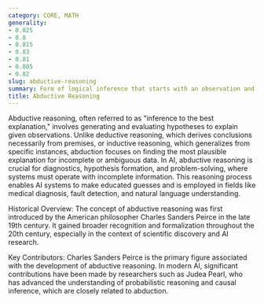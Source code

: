 ```yaml
---
category: CORE, MATH
generality:
- 0.825
- 0.8
- 0.815
- 0.83
- 0.81
- 0.805
- 0.82
slug: abductive-reasoning
summary: Form of logical inference that starts with an observation and seeks the simplest and most likely explanation for it.
title: Abductive Reasoning
---
```


Abductive reasoning, often referred to as "inference to the best explanation," involves generating and evaluating hypotheses to explain given observations. Unlike deductive reasoning, which derives conclusions necessarily from premises, or inductive reasoning, which generalizes from specific instances, abduction focuses on finding the most plausible explanation for incomplete or ambiguous data. In AI, abductive reasoning is crucial for diagnostics, hypothesis formation, and problem-solving, where systems must operate with incomplete information. This reasoning process enables AI systems to make educated guesses and is employed in fields like medical diagnosis, fault detection, and natural language understanding.

Historical Overview:
The concept of abductive reasoning was first introduced by the American philosopher Charles Sanders Peirce in the late 19th century. It gained broader recognition and formalization throughout the 20th century, especially in the context of scientific discovery and AI research.

Key Contributors:
Charles Sanders Peirce is the primary figure associated with the development of abductive reasoning. In modern AI, significant contributions have been made by researchers such as Judea Pearl, who has advanced the understanding of probabilistic reasoning and causal inference, which are closely related to abduction.